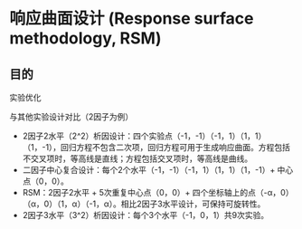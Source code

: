 #  响应曲面设计 (Response surface methodology, RSM) 
## 目的
实验优化

与其他实验设计对比（2因子为例）
* 2因子2水平（2^2）析因设计：四个实验点（-1，-1）（-1，1）（1，1）（1，-1），回归方程不包含二次项，回归方程可用于生成响应曲面。方程包括不交叉项时，等高线是直线；方程包括交叉项时，等高线是曲线。
* 二因子中心复合设计：每个2个水平（-1，-1）（-1，1）（1，1）（1，-1）+ 中心点（0，0）。
* RSM：2因子2水平 + 5次重复中心点（0，0）+ 四个坐标轴上的点（-α，0）（α，0）（1，α）（-1，α）。相比2因子3水平设计，可保持可旋转性。
* 2因子3水平（3^2）析因设计：每个3个水平（-1，0，1）共9次实验。
